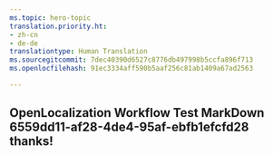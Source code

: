 ```yaml
---
ms.topic: hero-topic
translation.priority.ht:
- zh-cn
- de-de
translationtype: Human Translation
ms.sourcegitcommit: 7dec40390d6527c8776db497998b5ccfa896f713
ms.openlocfilehash: 91ec3334aff590b5aaf256c81ab1409a67ad2563

---
```

## OpenLocalization Workflow Test MarkDown 6559dd11-af28-4de4-95af-ebfb1efcfd28 thanks!



<!--HONumber=Jul16_HO5-->



